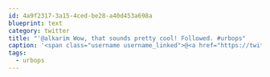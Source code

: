 ```yaml
---
id: 4a9f2317-3a15-4ced-be28-a40d453a698a
blueprint: text
category: twitter
title: "'@alkarim Wow, that sounds pretty cool! Followed. #urbops"
caption: '<span class="username username_linked">@<a href="https://twitter.com/alkarim" title="Alkarim Nasser 🌵">alkarim</a></span> Wow, that sounds pretty cool! Followed. <span class="hashtag hashtag_local">#<a href="http://tweettemp.darylchymko.ca/?tag=urbops">urbops</a>'
tags:
  - urbops
---
```

